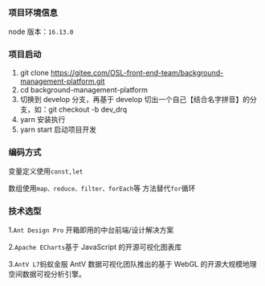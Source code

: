 ### 项目环境信息

node 版本：`16.13.0`

### 项目启动

1. git clone https://gitee.com/OSL-front-end-team/background-management-platform.git
2. cd background-management-platform
3. 切换到 develop 分支，再基于 develop 切出一个自己【结合名字拼音】的分支，如：git checkout -b dev_drq
4. yarn 安装执行
5. yarn start 启动项目开发

### 编码方式

变量定义使用`const,let`

数组使用`map、reduce、filter、forEach`等 方法替代`for`循环

### 技术选型

1.`Ant Design Pro` 开箱即用的中台前端/设计解决方案

2.`Apache ECharts`基于 JavaScript 的开源可视化图表库

3.`AntV L7`蚂蚁金服 AntV 数据可视化团队推出的基于 WebGL 的开源大规模地理空间数据可视分析引擎。
